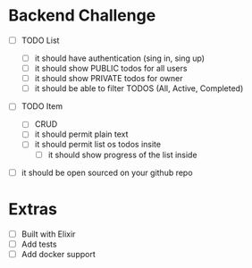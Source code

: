 # Backend Challenge

* [ ] TODO List

  * [ ] it should have authentication (sing in, sing up)
  * [ ] it should show PUBLIC todos for all users
  * [ ] it should show PRIVATE todos for owner
  * [ ] it should be able to filter TODOS (All, Active, Completed)

* [ ] TODO Item

  * [ ] CRUD
  * [ ] it should permit plain text
  * [ ] it should permit list os todos insite
    * [ ] it should show progress of the list inside

* [ ] it should be open sourced on your github repo

# Extras

* [ ] Built with Elixir
* [ ] Add tests
* [ ] Add docker support
